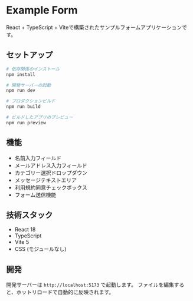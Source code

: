 # Example Form

React + TypeScript + Viteで構築されたサンプルフォームアプリケーションです。

## セットアップ

```bash
# 依存関係のインストール
npm install

# 開発サーバーの起動
npm run dev

# プロダクションビルド
npm run build

# ビルドしたアプリのプレビュー
npm run preview
```

## 機能

- 名前入力フィールド
- メールアドレス入力フィールド
- カテゴリー選択ドロップダウン
- メッセージテキストエリア
- 利用規約同意チェックボックス
- フォーム送信機能

## 技術スタック

- React 18
- TypeScript
- Vite 5
- CSS (モジュールなし)

## 開発

開発サーバーは `http://localhost:5173` で起動します。
ファイルを編集すると、ホットリロードで自動的に反映されます。
